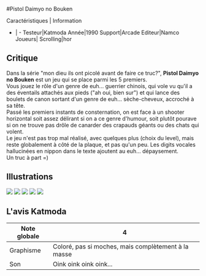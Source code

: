 #Pistol Daimyo no Bouken

Caractéristiques | Information
- | -
Testeur|Katmoda
Année|1990
Support|Arcade
Editeur|Namco
Joueurs|
Scrolling|hor

## Critique
Dans la série "mon dieu ils ont picolé avant de faire ce truc?", <b>Pistol Daimyo no Bouken</b> est un jeu qui se place parmi les 5 premiers.<br/>Vous jouez le rôle d'un genre de euh... guerrier chinois, qui vole vu qu'il a des éventails attachés aux pieds ("ah oui, bien sur") et qui lance des boulets de canon sortant d'un genre de euh... sèche-cheveux, accroché à sa tête.<br/>Passé les premiers instants de consternation, on est face à un shooter horizontal soit assez délirant si on a ce genre d'humour, soit plutôt pourave si on ne trouve pas drôle de canarder des crapauds géants ou des chats qui volent.<br/>Le jeu n'est pas trop mal réalisé, avec quelques plus (choix du level), mais reste globalement à côté de la plaque, et pas qu'un peu. Les digits vocales hallucinées en nippon dans le texte ajoutent au euh... dépaysement.<br/>Un truc à part =)

## Illustrations
![](http://www.shmup.com/images/thumbs/pistoldm.gif)
![](http://www.shmup.com/images/thumbs/pistoldm-2.gif)
![](http://www.shmup.com/images/thumbs/)
![](http://www.shmup.com/images/thumbs/)
![](http://www.shmup.com/images/thumbs/)

## L'avis Katmoda
Note globale|4
-|-
Graphisme|Coloré, pas si moches, mais complètement à la masse
Son|Oink oink oink oink...

